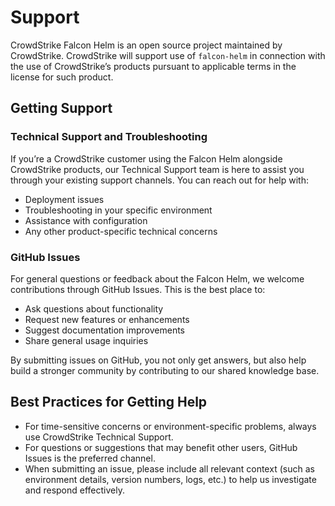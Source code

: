 # Support

CrowdStrike Falcon Helm is an open source project maintained by CrowdStrike. CrowdStrike will support use of `falcon-helm` in connection with the use of CrowdStrike’s products pursuant to applicable terms in the license for such product.

## Getting Support

### Technical Support and Troubleshooting

If you’re a CrowdStrike customer using the Falcon Helm alongside CrowdStrike products, our Technical Support team is here to assist you through your existing support channels. You can reach out for help with:

- Deployment issues
- Troubleshooting in your specific environment
- Assistance with configuration
- Any other product-specific technical concerns

### GitHub Issues

For general questions or feedback about the Falcon Helm, we welcome contributions through GitHub Issues. This is the best place to:

- Ask questions about functionality
- Request new features or enhancements
- Suggest documentation improvements
- Share general usage inquiries

By submitting issues on GitHub, you not only get answers, but also help build a stronger community by contributing to our shared knowledge base.

## Best Practices for Getting Help

- For time-sensitive concerns or environment-specific problems, always use CrowdStrike Technical Support.
- For questions or suggestions that may benefit other users, GitHub Issues is the preferred channel.
- When submitting an issue, please include all relevant context (such as environment details, version numbers, logs, etc.) to help us investigate and respond effectively.
